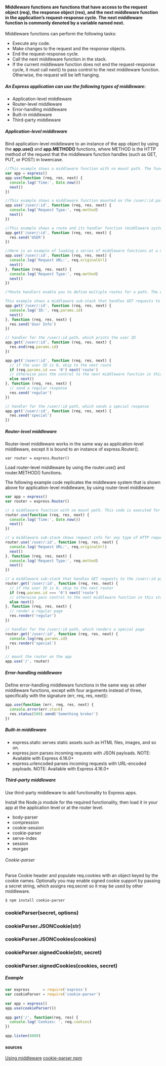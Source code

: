 #### Middleware functions are functions that have access to the request object (req), the response object (res), and the next middleware function in the application’s request-response cycle. The next middleware function is commonly denoted by a variable named next.

Middleware functions can perform the following tasks:

* Execute any code.
* Make changes to the request and the response objects.
* End the request-response cycle.
* Call the next middleware function in the stack.
* If the current middleware function does not end the request-response cycle, it must call next() to pass control to the next middleware function. Otherwise, the request will be left hanging.

##### An Express application can use the following types of middleware:

* Application-level middleware
* Router-level middleware
* Error-handling middleware
* Built-in middleware
* Third-party middleware

##### Application-level middleware
Bind application-level middleware to an instance of the app object by using the __app.use()__ and __app.METHOD()__ functions, where METHOD is the HTTP method of the request that the middleware function handles (such as GET, PUT, or POST) in lowercase.
```js
//This example shows a middleware function with no mount path. The function is executed every time the app receives a request
var app = express()
app.use(function (req, res, next) {
  console.log('Time:', Date.now())
  next()
})
```

```js
//This example shows a middleware function mounted on the /user/:id path. The function is executed for any type of HTTP request on the /user/:id path.
app.use('/user/:id', function (req, res, next) {
  console.log('Request Type:', req.method)
  next()
})
```

```js
//This example shows a route and its handler function (middleware system). The function handles GET requests to the /user/:id path.
app.get('/user/:id', function (req, res, next) {
  res.send('USER')
})
```

```js
//Here is an example of loading a series of middleware functions at a mount point, with a mount path. It illustrates a middleware sub-stack that prints request info for any type of HTTP request to the /user/:id path.
app.use('/user/:id', function (req, res, next) {
  console.log('Request URL:', req.originalUrl)
  next()
}, function (req, res, next) {
  console.log('Request Type:', req.method)
  next()
})
```

```js
/*Route handlers enable you to define multiple routes for a path. The example below defines two routes for GET requests to the /user/:id path. The second route will not cause any problems, but it will never get called because the first route ends the request-response cycle.

This example shows a middleware sub-stack that handles GET requests to the /user/:id path.*/
app.get('/user/:id', function (req, res, next) {
  console.log('ID:', req.params.id)
  next()
}, function (req, res, next) {
  res.send('User Info')
})

// handler for the /user/:id path, which prints the user ID
app.get('/user/:id', function (req, res, next) {
  res.end(req.params.id)
})
```

```js
app.get('/user/:id', function (req, res, next) {
  // if the user ID is 0, skip to the next route
  if (req.params.id === '0') next('route')
  // otherwise pass the control to the next middleware function in this stack
  else next()
}, function (req, res, next) {
  // send a regular response
  res.send('regular')
})

// handler for the /user/:id path, which sends a special response
app.get('/user/:id', function (req, res, next) {
  res.send('special')
})
```
##### Router-level middleware

Router-level middleware works in the same way as application-level middleware, except it is bound to an instance of express.Router().

```
var router = express.Router()
 ```

Load router-level middleware by using the router.use() and router.METHOD() functions.

The following example code replicates the middleware system that is shown above for application-level middleware, by using router-level middleware:
```js
var app = express()
var router = express.Router()

// a middleware function with no mount path. This code is executed for every request to the router
router.use(function (req, res, next) {
  console.log('Time:', Date.now())
  next()
})

// a middleware sub-stack shows request info for any type of HTTP request to the /user/:id path
router.use('/user/:id', function (req, res, next) {
  console.log('Request URL:', req.originalUrl)
  next()
}, function (req, res, next) {
  console.log('Request Type:', req.method)
  next()
})

// a middleware sub-stack that handles GET requests to the /user/:id path
router.get('/user/:id', function (req, res, next) {
  // if the user ID is 0, skip to the next router
  if (req.params.id === '0') next('route')
  // otherwise pass control to the next middleware function in this stack
  else next()
}, function (req, res, next) {
  // render a regular page
  res.render('regular')
})

// handler for the /user/:id path, which renders a special page
router.get('/user/:id', function (req, res, next) {
  console.log(req.params.id)
  res.render('special')
})

// mount the router on the app
app.use('/', router)
```
##### Error-handling middleware
Define error-handling middleware functions in the same way as other middleware functions, except with four arguments instead of three, specifically with the signature (err, req, res, next)):
```js
app.use(function (err, req, res, next) {
  console.error(err.stack)
  res.status(500).send('Something broke!')
})
```
##### Built-in middleware
* express.static serves static assets such as HTML files, images, and so on.
* express.json parses incoming requests with JSON payloads. NOTE: Available with Express 4.16.0+
* express.urlencoded parses incoming requests with URL-encoded payloads. NOTE: Available with Express 4.16.0+

##### Third-party middleware
Use third-party middleware to add functionality to Express apps.

Install the Node.js module for the required functionality, then load it in your app at the application level or at the router level.

* body-parser
* compression
* cookie-session
* cookie-parser
* serve-index
* session
* morgan

###### Cookie-parser
Parse Cookie header and populate req.cookies with an object keyed by the cookie names. Optionally you may enable signed cookie support by passing a secret string, which assigns req.secret so it may be used by other middleware.
``` 
$ npm install cookie-parser
``` 
### cookieParser(secret, options)
### cookieParser.JSONCookie(str)
### cookieParser.JSONCookies(cookies)
### cookieParser.signedCookie(str, secret)
### cookieParser.signedCookies(cookies, secret)

##### Example
```js
var express      = require('express')
var cookieParser = require('cookie-parser')
 
var app = express()
app.use(cookieParser())
 
app.get('/', function(req, res) {
  console.log('Cookies: ', req.cookies)
})
 
app.listen(8080)
```

#### sources
[Using middleware](https://expressjs.com/en/guide/using-middleware.html)
[cookie-parser npm](https://www.npmjs.com/package/cookie-parser)
